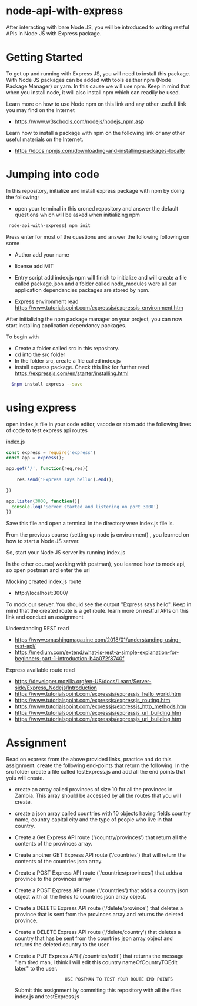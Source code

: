 # node-api-with-express
After interacting with bare Node JS, you will be introduced to writing restful APIs in Node JS with Express package.

# Getting Started

To get up and running with Express JS, you will need to install this package. With Node JS packages can be added with tools eaither npm (Node Package Manager) or yarn. In this cause we will use npm. Keep in mind that when you install node, it will also install npm which can readily be used.

Learn more on how to use Node npm on this link and any other usefull link you may find on the Internet 
- https://www.w3schools.com/nodejs/nodejs_npm.asp

Learn how to install a package with npm on the following link or any other useful materials on the Internet.
- https://docs.npmjs.com/downloading-and-installing-packages-locally

# Jumping into code

In this repository, initialize and install express package with npm by doing the following;
- open your terminal in this croned repository
and answer the default questions which will be asked when initializing npm
```bash
 node-api-with-express$ npm init
 ```
 Press enter for most of the questions and answer the following following on some
  - Author add your name
  - license add MIT
  - Entry script add index.js
npm will finish to initialize and will create a file called package.json and a folder called node_modules were all our application dependancies packages are stored by npm.

- Express environment read https://www.tutorialspoint.com/expressjs/expressjs_environment.htm

After initializing the npm package manager on your project, you can now start installing application dependancy packages.

To begin with 
- Create a folder called src in this repository.
- cd into the src folder
- In the folder src, create a file called index.js
- install express package. Check this link for further read https://expressjs.com/en/starter/installing.html
```bash
  $npm install express --save
```
# using express

open index.js file in your code editor, vscode or atom
add the following lines of code to test express api routes

index.js
``` javascript
const express = require('express')
const app = express();

app.get('/', function(req,res){
   
    res.send('Express says hello').end();
    
})

app.listen(3000, function(){
  console.log('Server started and listening on port 3000')
})

```

Save this file and open a terminal in the directory were index.js file is.

From the previous course (setting up node js environment) , you learned on how to start a Node JS server.

So, start your Node JS server by running index.js

In the other course( working with postman), you learned how to mock api, so open postman and enter the url

Mocking created index.js route 
 - http://localhost:3000/

To mock our server. You should see the output "Express says hello". Keep in mind that the created route is a get route. learn more on restful APIs on this link and conduct an assignment

Understanding REST read 
  - https://www.smashingmagazine.com/2018/01/understanding-using-rest-api/
  -  https://medium.com/extend/what-is-rest-a-simple-explanation-for-beginners-part-1-introduction-b4a072f8740f
  
Express available route read 
   - https://developer.mozilla.org/en-US/docs/Learn/Server-side/Express_Nodejs/Introduction
   - https://www.tutorialspoint.com/expressjs/expressjs_hello_world.htm
   - https://www.tutorialspoint.com/expressjs/expressjs_routing.htm
   - https://www.tutorialspoint.com/expressjs/expressjs_http_methods.htm
   - https://www.tutorialspoint.com/expressjs/expressjs_url_building.htm
   - https://www.tutorialspoint.com/expressjs/expressjs_url_building.htm
   
 # Assignment
 
Read on express from the above provided links, practice and do this assignment.
create the following end-points that return the following. In the src folder create a file called testExpress.js and add all the end points that yoiu will create.
 
 - create an array called provinces of size 10 for all the provinces in Zambia. This array should be accessed by all the                routes that you will create.
 
 - create a json array called countries with 10 objects having fields country name, country capital city and the type of people who live in that country.
 
 - Create a Get Express API route ('/country/provinces') that return all the contents of the provinces array.
 - Create another GET Express API route ('/countries') that will return the contents of the countries json array.
 - Create a POST Express API route ('/countries/provinces') that adds a province to the provinces array
 - Create a POST Express API route ('/countries') that adds a country json object with all the fields to countries json array object.
 
 - Create a DELETE Express API route ('/delete/province') that deletes a province that is sent from the provinces array and returns the deleted province.
 
 - Create a DELETE Express API route ('/delete/country') that deletes a country that has be sent from the countries json array object and returns the deleted country to the user.
 
 - Create a PUT Express API ('/countries/edit') that returns the message "Iam tired man, I think I will edit this country nameOfCountryTOEdit later." to the user.
 
                          USE POSTMAN TO TEST YOUR ROUTE END POINTS
 
 
     Submit this assignment by commiting this repository with all the files index.js and testExpress.js
 
 
 




















